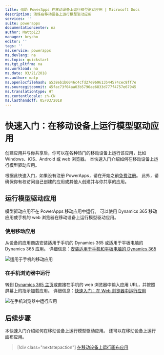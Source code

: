 ```yaml
---
title: 借助 PowerApps 在移动设备上运行模型驱动应用 | Microsoft Docs
description: 演练在移动设备上运行模型驱动应用
services: ''
suite: powerapps
documentationcenter: na
author: Mattp123
manager: brycho
editor: ''
tags: ''
ms.service: powerapps
ms.devlang: na
ms.topic: quickstart
ms.tgt_pltfrm: na
ms.workload: na
ms.date: 03/21/2018
ms.author: matp
ms.openlocfilehash: a538eb1b6046c4cfd27e969613b44574cec8ff7e
ms.sourcegitcommit: 45fac73f04aa03b5796ae6833d777f4757e67945
ms.translationtype: HT
ms.contentlocale: zh-CN
ms.lasthandoff: 05/03/2018
---
```

# <a name="quickstart-run-a-model-driven-app-on-a-mobile-device"></a>快速入门：在移动设备上运行模型驱动应用

创建应用并与你共享后，你可以在各种热门的移动设备上运行该应用，比如 Windows、iOS、Android 或 web 浏览器。 本快速入门介绍如何在移动设备上运行模型驱动应用。 

根据此快速入门，如果没有注册 PowerApps，请在开始之前[免费注册](https://web.powerapps.com/signup?redirect=marketing&email=)。 此外，请确保你有权访问自己创建的应用或其他人创建并与你共享的应用。

## <a name="run-the-model-driven-app"></a>运行模型驱动应用

模型驱动应用不在 PowerApps 移动应用中运行。 可以使用 Dynamics 365 移动应用或手机的 web 浏览器在移动设备上运行模型驱动应用。 

### <a name="use-the-mobile-app"></a>使用移动应用
从设备的应用商店安装适用于手机的 Dynamics 365 或适用于平板电脑的 Dynamics 365 应用。 详细信息：[安装适用于手机和平板电脑的 Dynamics 365](https://docs.microsoft.com/dynamics365/customer-engagement/mobile-app/install-dynamics-365-for-phones-and-tablets)

 ![适用于手机的移动应用](media/run-app-client-model-driven/mobile-app-for-phone.png)

### <a name="run-in-your-phones-browser"></a>在手机浏览器中运行
转到 [Dynamics 365 主页](https://home.dynamics.com)或直接在手机的 web 浏览器中输入应用 URL，并按照屏幕上的指示加载应用。 详细信息：[快速入门：在 Web 浏览器中运行应用](run-app-browser.md)

![在手机浏览器中运行应用](media/run-app-client-model-driven/web-browser-on-phone.png)


## <a name="next-steps"></a>后续步骤
本快速入门介绍如何在移动设备上运行模型驱动应用。 还可以在移动设备上运行画布应用。

> [!div class="nextstepaction"]
> [在移动设备上运行画布应用](run-app-client.md)